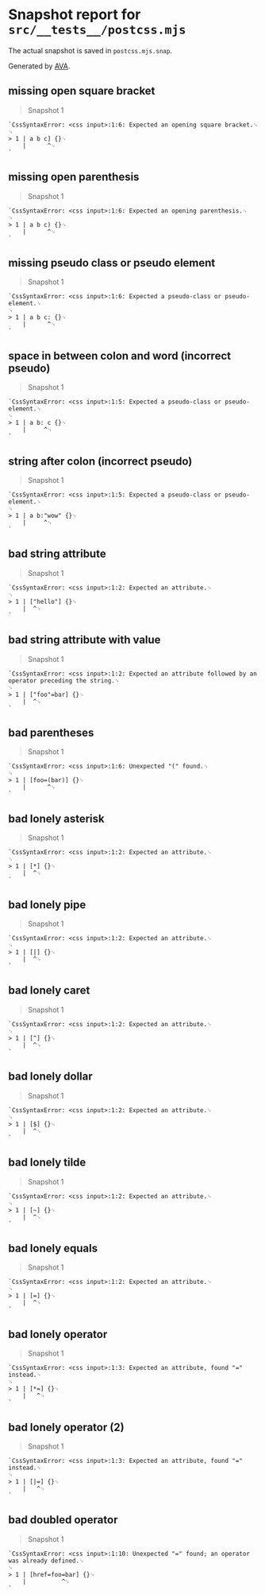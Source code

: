 # Snapshot report for `src/__tests__/postcss.mjs`

The actual snapshot is saved in `postcss.mjs.snap`.

Generated by [AVA](https://avajs.dev).

## missing open square bracket

> Snapshot 1

    `CssSyntaxError: <css input>:1:6: Expected an opening square bracket.␊
    ␊
    > 1 | a b c] {}␊
        |      ^␊
    `

## missing open parenthesis

> Snapshot 1

    `CssSyntaxError: <css input>:1:6: Expected an opening parenthesis.␊
    ␊
    > 1 | a b c) {}␊
        |      ^␊
    `

## missing pseudo class or pseudo element

> Snapshot 1

    `CssSyntaxError: <css input>:1:6: Expected a pseudo-class or pseudo-element.␊
    ␊
    > 1 | a b c: {}␊
        |      ^␊
    `

## space in between colon and word (incorrect pseudo)

> Snapshot 1

    `CssSyntaxError: <css input>:1:5: Expected a pseudo-class or pseudo-element.␊
    ␊
    > 1 | a b: c {}␊
        |     ^␊
    `

## string after colon (incorrect pseudo)

> Snapshot 1

    `CssSyntaxError: <css input>:1:5: Expected a pseudo-class or pseudo-element.␊
    ␊
    > 1 | a b:"wow" {}␊
        |     ^␊
    `

## bad string attribute

> Snapshot 1

    `CssSyntaxError: <css input>:1:2: Expected an attribute.␊
    ␊
    > 1 | ["hello"] {}␊
        |  ^␊
    `

## bad string attribute with value

> Snapshot 1

    `CssSyntaxError: <css input>:1:2: Expected an attribute followed by an operator preceding the string.␊
    ␊
    > 1 | ["foo"=bar] {}␊
        |  ^␊
    `

## bad parentheses

> Snapshot 1

    `CssSyntaxError: <css input>:1:6: Unexpected "(" found.␊
    ␊
    > 1 | [foo=(bar)] {}␊
        |      ^␊
    `

## bad lonely asterisk

> Snapshot 1

    `CssSyntaxError: <css input>:1:2: Expected an attribute.␊
    ␊
    > 1 | [*] {}␊
        |  ^␊
    `

## bad lonely pipe

> Snapshot 1

    `CssSyntaxError: <css input>:1:2: Expected an attribute.␊
    ␊
    > 1 | [|] {}␊
        |  ^␊
    `

## bad lonely caret

> Snapshot 1

    `CssSyntaxError: <css input>:1:2: Expected an attribute.␊
    ␊
    > 1 | [^] {}␊
        |  ^␊
    `

## bad lonely dollar

> Snapshot 1

    `CssSyntaxError: <css input>:1:2: Expected an attribute.␊
    ␊
    > 1 | [$] {}␊
        |  ^␊
    `

## bad lonely tilde

> Snapshot 1

    `CssSyntaxError: <css input>:1:2: Expected an attribute.␊
    ␊
    > 1 | [~] {}␊
        |  ^␊
    `

## bad lonely equals

> Snapshot 1

    `CssSyntaxError: <css input>:1:2: Expected an attribute.␊
    ␊
    > 1 | [=] {}␊
        |  ^␊
    `

## bad lonely operator

> Snapshot 1

    `CssSyntaxError: <css input>:1:3: Expected an attribute, found "=" instead.␊
    ␊
    > 1 | [*=] {}␊
        |   ^␊
    `

## bad lonely operator (2)

> Snapshot 1

    `CssSyntaxError: <css input>:1:3: Expected an attribute, found "=" instead.␊
    ␊
    > 1 | [|=] {}␊
        |   ^␊
    `

## bad doubled operator

> Snapshot 1

    `CssSyntaxError: <css input>:1:10: Unexpected "=" found; an operator was already defined.␊
    ␊
    > 1 | [href=foo=bar] {}␊
        |          ^␊
    `
